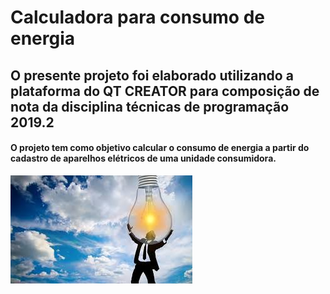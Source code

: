 #  Calculadora para consumo de energia

## O presente projeto foi elaborado utilizando a plataforma do QT CREATOR para composição de nota da disciplina técnicas de programação 2019.2

#### O projeto tem como objetivo calcular o consumo de energia a partir do cadastro de aparelhos elétricos de uma unidade consumidora.

![GitHub Logo](imagens/index.jpeg )

